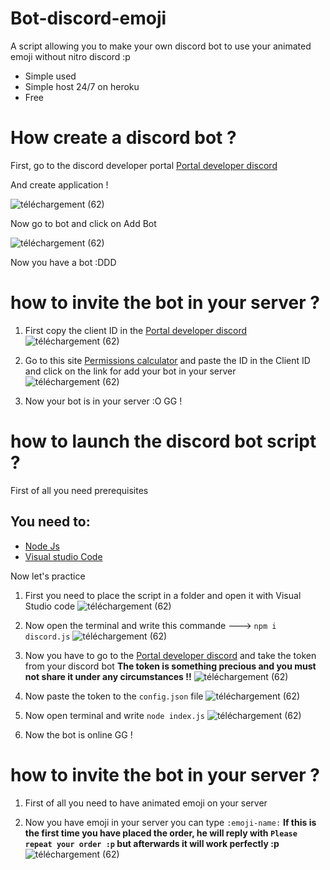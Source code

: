 # Bot-discord-emoji

A script allowing you to make your own discord bot to use your animated emoji without nitro discord :p

* Simple used
* Simple host 24/7 on heroku
* Free

# How create a discord bot ?

First, go to the discord developer portal 
[Portal developer discord](https://discord.com/developers/applications)

And create application !

![téléchargement (62)](https://user-images.githubusercontent.com/60527359/93457640-89b5a600-f8df-11ea-8d57-fb4843b679c4.png)

Now go to bot and click on Add Bot

![téléchargement (62)](https://skybot.fr/uploads/1600338156.png)

Now you have a bot :DDD

# how to invite the bot in your server ?

1. First copy the client ID in the [Portal developer discord](https://discord.com/developers/applications)
![téléchargement (62)](https://skybot.fr/uploads/1600345742.gif)

2. Go to this site [Permissions calculator](https://discordapi.com/permissions.html#536881152) and paste the ID in the Client ID and click on the link for add your bot in your server
![téléchargement (62)](https://im2.ezgif.com/tmp/ezgif-2-5151b452ba05.gif)

3. Now your bot is in your server :O GG !

# how to launch the discord bot script ?

First of all you need prerequisites

## You need to:

* [Node Js](https://nodejs.org/en/)
* [Visual studio Code](https://code.visualstudio.com/)

Now let's practice

1. First you need to place the script in a folder and open it with Visual Studio code
![téléchargement (62)](https://skybot.fr/uploads/1600344660.png)

2. Now open the terminal and write this commande ---> `npm i discord.js`
![téléchargement (62)](https://skybot.fr/uploads/1600344890.gif)

3. Now you have to go to the [Portal developer discord](https://discord.com/developers/applications) and take the token from your discord bot 
**The token is something precious and you must not share it under any circumstances !!**
![téléchargement (62)](https://skybot.fr/uploads/1600345133.png)

4. Now paste the token to the `config.json` file  ![téléchargement (62)](https://skybot.fr/uploads/1600345413.gif)

5. Now open terminal and write `node index.js` ![téléchargement (62)](https://skybot.fr/uploads/1600345531.gif)

6. Now the bot is online GG !

# how to invite the bot in your server ?

1. First of all you need to have animated emoji on your server

2. Now you have emoji in your server you can type `:emoji-name:` 
**If this is the first time you have placed the order, he will reply with `Please repeat your order :p` but afterwards it will work perfectly :p**
![téléchargement (62)](https://skybot.fr/uploads/1600347224.gif)


